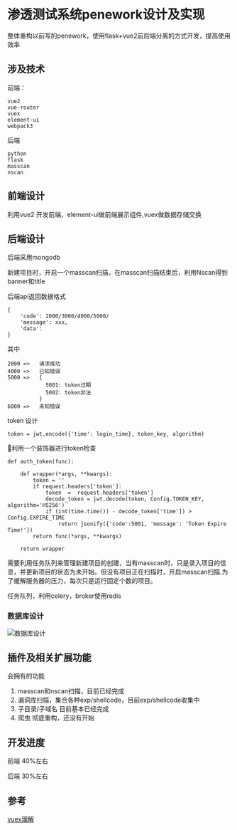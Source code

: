 # 渗透测试系统penework设计及实现

整体重构以前写的penework，使用flask+vue2前后端分离的方式开发，提高使用效率

## 涉及技术

前端：

```
vue2 
vue-router
vuex
element-ui 
webpack3
```

后端

```
python
flask
masscan
nscan
```

## 前端设计

利用vue2 开发前端，element-ui做前端展示组件,vuex做数据存储交换

## 后端设计 

后端采用mongodb

新建项目时，开启一个masscan扫描，在masscan扫描结束后，利用Nscan得到banner和title

后端api返回数据格式

```
{
    'code': 2000/3000/4000/5000/
    'message': xxx,
    'data':
}
```

其中

```
2000 =>   请求成功
4000 =>   已知错误
5000 =>   {
            5001: token过期
            5002: token非法
          }
6000 =>   未知错误
```

token 设计

```
token = jwt.encode({'time': login_time}, token_key, algorithm)
```

利用一个装饰器进行token检查

```
def auth_token(func):

    def wrapper(*args, **kwargs):
        token = ''
        if request.headers['token']:
            token  =  request.headers['token']
            decode_token = jwt.decode(token, Config.TOKEN_KEY, algorithm='HS256')
            if (int(time.time()) - decode_token['time']) > Config.EXPIRE_TIME
                return jsonify({'code':5001, 'message': 'Token Expire Time!'})
        return func(*args, **kwargs)

    return wrapper
```

需要利用任务队列来管理新建项目的创建，当有masscan时，只是录入项目的信息，并更新项目的状态为未开始。但没有项目正在扫描时，开启masscan扫描.为了缓解服务器的压力，每次只是运行固定个数的项目。

任务队列，利用celery，broker使用redis

### 数据库设计

![数据库设计](https://lh3.googleusercontent.com/-7-IsjOmaxxs/WsMZfvx9oLI/AAAAAAAAHTk/qQ4ea62CG5Ab581Q59snJj_uCgkQkuQ5wCHMYCw/I/%255BUNSET%255D)


## 插件及相关扩展功能

会拥有的功能
1. masscan和nscan扫描，目前已经完成
2. 漏洞库扫描，集合各种exp/shellcode，目前exp/shellcode收集中
3. 子目录/子域名 目前基本已经完成
4. 爬虫  彻底重构，还没有开始



## 开发进度

前端 40%左右

后端 30%左右 


## 参考

[vuex理解](https://zhuanlan.zhihu.com/p/24357762)



